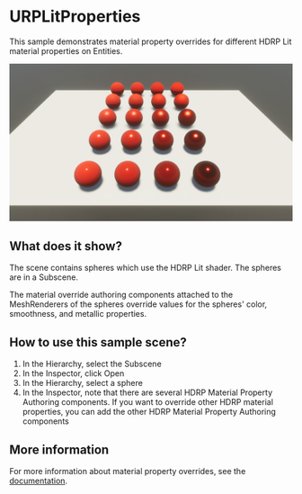 # URPLitProperties

This sample demonstrates material property overrides for different HDRP Lit material properties on Entities.

<img src="../../../READMEimages/HDRPLitProperties.PNG" width="600">

## What does it show?

The scene contains spheres which use the HDRP Lit shader. The spheres are in a Subscene.

The material override authoring components attached to the MeshRenderers of the spheres override values for the spheres' color, smoothness, and metallic properties.

## How to use this sample scene?

1. In the Hierarchy, select the Subscene
2. In the Inspector, click Open
3. In the Hierarchy, select a sphere
4. In the Inspector, note that there are several HDRP Material Property Authoring components. If you want to override other HDRP material properties, you can add the other HDRP Material Property Authoring components

## More information

For more information about material property overrides, see the [documentation](https://docs.unity3d.com/Packages/com.unity.entities.graphics@1.0/manual/material-overrides-code.html).